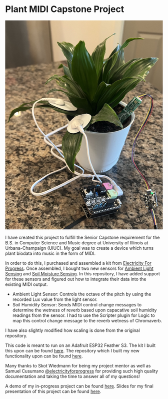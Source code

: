 # Plant MIDI Capstone Project
![Alt text](https://github.com/efineberg19/Capstone/blob/master/CapstonePhoto.jpg)

I have created this project to fulfill the Senior Capstone requirement for the B.S. in Computer Science and Music degree at University of Illinois at Urbana-Champaign (UIUC). My goal was to create a device which turns plant biodata into music in the form of MIDI. 

In order to do this, I purchased and assembled a kit from [Electricity For Progress](https://electricityforprogress.com/biodata-sonification/).
Once assembled, I bought two new sensors for [Ambient Light Sensing](https://www.adafruit.com/product/4162) and [Soil Moisture Sensing](https://www.adafruit.com/product/4026). In this repository, I have added support for these sensors and figured out how to integrate their data into the existing MIDI output.
- Ambient Light Sensor: Controls the octave of the pitch by using the recorded Lux value from the light sensor.
- Soil Humidity Sensor: Sends MIDI control change messages to determine the wetness of reverb based upon capacative soil humidity readings from the sensor. I had to use the Scripter plugin for Logic to map this control change message to the reverb wetness of Chromaverb.

I have also slightly modified how scaling is done from the original repository.

This code is meant to run on an Adafruit ESP32 Feather S3. The kit I built this upon can be found [here](https://electricityforprogress.square.site/product/biodata-sonification-diy-kit/17?cs=true&cst=custom). The repository which I built my new functionality upon can be found [here](https://github.com/electricityforprogress/BiodataFeather).

Many thanks to Skot Wiedmann for being my project mentor as well as Samuel Cusumano [@electricityforprogress](https://github.com/electricityforprogress) for providing such high quality documentation and taking the time to answer all of my questions!

A demo of my in-progress project can be found [here](https://youtu.be/7czpLY3Fris). Slides for my final presentation of this project can be found [here](https://docs.google.com/presentation/d/1xCfUaHlKpWIa-WMKicdJdH81rEBtNW_LqChzotQnMXQ/edit?usp=sharing).

